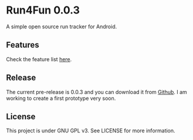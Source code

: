 # Run4Fun 0.0.3

A simple open source run tracker for Android.

## Features

Check the feature list [here](https://github.com/sasadangelo/Running/wiki).

## Release

The current pre-release is 0.0.3 and you can download it from [Github](https://github.com/sasadangelo/Running/releases).
I am working to create a first prototype very soon.

## License

This project is under GNU GPL v3. See LICENSE for more information.
